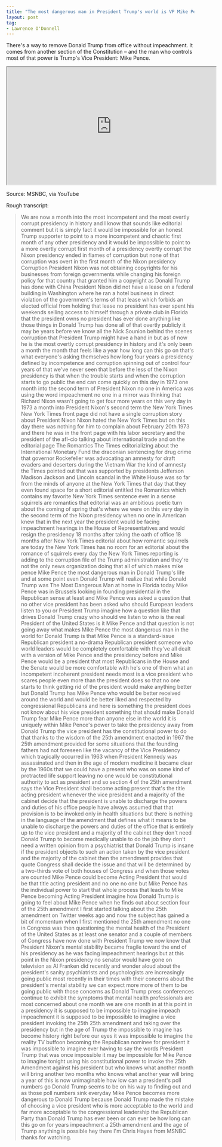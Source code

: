 ```yaml
---
title: "The most dangerous man in President Trump's world is VP Mike Pence"
layout: post
tag:
- Lawrence O'Donnell
---
```


There's a way to remove Donald Trump from office without impeachment. It comes from another section of the Constitution – and the man who controls most of that power is Trump's Vice President: Mike Pence.

<iframe width="560" height="315" src="https://www.youtube.com/embed/atrrVuRqMOs" title="The Most Dangerous Man In President Trump's World Is VP Mike Pence"></iframe>

Source: MSNBC, via YouTube

Rough transcript:

> We are now a month into the most incompetent and the most overtly corrupt presidency in history and I know that sounds like editorial comment but it is simply fact it would be impossible for an honest Trump supporter to point to a more incompetent and chaotic first month of any other presidency and it would be impossible to point to a more overtly corrupt first month of a presidency overtly corrupt the Nixon presidency ended in flames of corruption but none of that corruption was overt in the first month of the Nixon presidency Corruption President Nixon was not obtaining copyrights for his businesses from foreign governments while changing his foreign policy for that country that granted him a copyright as Donald Trump has done with China President Nixon did not have a lease on a federal building in Washington where he ran a hotel business in direct violation of the government's terms of that lease which forbids an elected official from holding that lease no president has ever spent his weekends selling access to himself through a private club in Florida that the president owns no president has ever done anything like those things in Donald Trump has done all of that overtly publicly it may be years before we know all the Nick Sounion behind the scenes corruption that President Trump might have a hand in but as of now he is the most overtly corrupt presidency in history and it's only been a month the month that feels like a year how long can this go on that's what everyone's asking themselves how long four years a presidency defined by incompetence and corruption spinning out of control four years of that we've never seen that before the less of the Nixon presidency is that when the trouble starts and when the corruption starts to go public the end can come quickly on this day in 1973 one month into the second term of President Nixon no one in America was using the word impeachment no one in a mirror was thinking that Richard Nixon wasn't going to get four more years on this very day in 1973 a month into President Nixon's second term the New York Times New York Times front page did not have a single corruption story about President Nixon Nixon hated the New York Times but on this day there was nothing for him to complain about February 20th 1973 and there he was in the front page with his labor secretary and the president of the afl-cio talking about international trade and on the editorial page The Romantics The Times editorializing about the International Monetary Fund the draconian sentencing for drug crime that governor Rockefeller was advocating an amnesty for draft evaders and deserters during the Vietnam War the kind of amnesty the Times pointed out that was supported by presidents Jefferson Madison Jackson and Lincoln scandal in the White House was so far from the minds of anyone at the New York Times that day that they even found space for a short editorial entitled the Romantics which contains my favorite New York Times sentence ever in a sense squirrels are romantics that editorial was an ambitious poetic turn about the coming of spring that's where we were on this very day in the second term of the Nixon presidency when no one in American knew that in the next year the president would be facing impeachment hearings in the House of Representatives and would resign the presidency 18 months after taking the oath of office 18 months after New York Times editorial about how romantic squirrels are today the New York Times has no room for an editorial about the romance of squirrels every day the New York Times reporting is adding to the corruption file of the Trump administration and they're not the only news organization doing that all of which makes mike pence Mike Pence the most dangerous man in Donald Trump's life and at some point even Donald Trump will realize that while Donald Trump was The Most Dangerous Man at home in Florida today Mike Pence was in Brussels looking in founding presidential in the Republican sense at least and Mike Pence was asked a question that no other vice president has been asked who should European leaders listen to you or President Trump imagine how a question like that drives Donald Trump crazy who should we listen to who is the real President of the United States is it Mike Pence and that question is not going away what makes Mike Pence the most dangerous man in the world for Donald Trump is that Mike Pence is a standard-issue Republican president a no-drama Republican president someone who world leaders would be completely comfortable with they've all dealt with a version of Mike Pence and the presidency before and Mike Pence would be a president that most Republicans in the House and the Senate would be more comfortable with he's one of them what an incompetent incoherent president needs most is a vice president who scares people even more than the president does so that no one starts to think getting rid of the president would make anything better but Donald Trump has Mike Pence who would be better received around the world and would be better liked and respected by congressional Republicans and here is something the president does not know about his vice president something that should make Donald Trump fear Mike Pence more than anyone else in the world it is uniquely within Mike Pence's power to take the presidency away from Donald Trump the vice president has the constitutional power to do that thanks to the wisdom of the 25th amendment enacted in 1967 the 25th amendment provided for some situations that the founding fathers had not foreseen like the vacancy of the Vice Presidency which tragically occurred in 1963 when President Kennedy was assassinated and then in the age of modern medicine it became clear by the 1960s that we could have a present who was on some kind of protracted life support leaving no one would be constitutional authority to act as president and so section 4 of the 25th amendment says the Vice President shall become acting present that's the title acting president whenever the vice president and a majority of the cabinet decide that the president is unable to discharge the powers and duties of his office people have always assumed that that provision is to be invoked only in health situations but there is nothing in the language of the amendment that defines what it means to be unable to discharge the powers and duties of the office that is entirely up to the vice president and a majority of the cabinet they don't need Donald Trump to become medically unable to do the job they don't need a written opinion from a psychiatrist that Donald Trump is insane if the president objects to such an action taken by the vice president and the majority of the cabinet then the amendment provides that quote Congress shall decide the issue and that will be determined by a two-thirds vote of both houses of Congress and when those votes are counted Mike Pence could become Acting President that would be that title acting president and no one no one but Mike Pence has the individual power to start that whole process that leads to Mike Pence becoming Acting President imagine how Donald Trump is going to feel about Mike Pence when he finds out about section four of the 25th amendment I first started talking about the 25th amendment on Twitter weeks ago and now the subject has gained a bit of momentum when I first mentioned the 25th amendment no one in Congress was then questioning the mental health of the President of the United States as at least one senator and a couple of members of Congress have now done with President Trump we now know that President Nixon's mental stability became fragile toward the end of his presidency as he was facing impeachment hearings but at this point in the Nixon presidency no senator would have gone on television as Al Franken did recently and wonder aloud about the president's sanity psychiatrists and psychologists are increasingly going public most recently in their times with their concerns about the president's mental stability we can expect more more of them to be going public with those concerns as Donald Trump press conferences continue to exhibit the symptoms that mental health professionals are most concerned about one month we are one month in at this point in a presidency it is supposed to be impossible to imagine impeach impeachment it is supposed to be impossible to imagine a vice president invoking the 25th 25th amendment and taking over the presidency but in the age of Trump the impossible to imagine has become history right before our eyes it was impossible to imagine the reality TV buffoon becoming the Republican nominee for president it was impossible to imagine ever having to say the words President Trump that was once impossible it may be impossible for Mike Pence to imagine tonight using his constitutional power to invoke the 25th Amendment against his president but who knows what another month will bring another two months who knows what another year will bring a year of this is now unimaginable how low can a president's poll numbers go Donald Trump seems to be on his way to finding out and as those poll numbers sink everyday Mike Pence becomes more dangerous to Donald Trump because Donald Trump made the mistake of choosing a vice president who is more acceptable to the world and far more acceptable to the congressional leadership the Republican Party than Donald Trump has ever been or can ever be how long can this go on for years impeachment a 25th amendment and the age of Trump anything is possible hey there I'm Chris Hayes from MSNBC thanks for watching.
